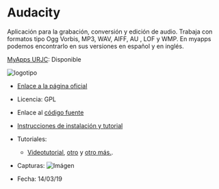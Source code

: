 # Audacity
Aplicación para la grabación, conversión y edición de audio. Trabaja con formatos tipo Ogg Vorbis, MP3, WAV, AIFF, AU , LOF y WMP. En myapps podemos encontrarlo en sus versiones en español y en inglés.

[MyApps URJC](https://myapps.urjc.es/): Disponible

![logotipo](https://www.audacityteam.org/wp-content/themes/wp_audacity/img/logo.png)

* [Enlace a la página oficial](https://www.audacityteam.org/download/)

* Licencia: GPL

* Enlace al [código fuente](https://www.audacityteam.org/download/source/)

* [Instrucciones de instalación y tutorial](https://www.lifestylealcuadrado.com/tutorial-de-audacity-en-espanol-el-programa-edicion-audio/)

* Tutoriales:
  * [Videotutorial](https://www.youtube.com/playlist?list=PLLLaU95AMQPoKFG2ei-CN_b9rBXuetdcD), [otro](https://www.youtube.com/playlist?list=PLjfr0J0JREDJ7NNk5ZSfTBaJ7UlrC59uK) y [otro más.](https://www.youtube.com/playlist?list=PLjC5_BzYNYwUiQ8Ssj0eHMVJWt-Y9bUUd).

* Capturas: ![Imágen](https://www.audacityteam.org/wp-content/uploads/2017/12/Theme_Light.png)

* Fecha: 14/03/19

